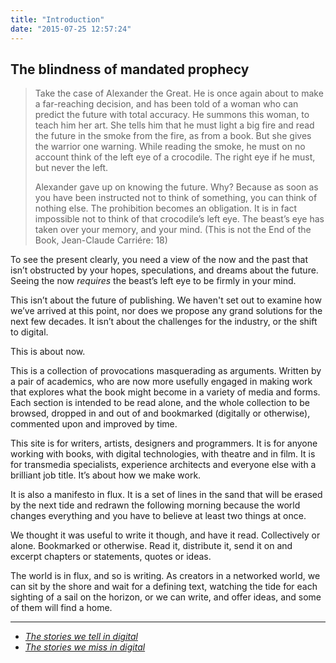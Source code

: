 ```yaml
---
title: "Introduction"
date: "2015-07-25 12:57:24"
---
```


## The blindness of mandated prophecy

> Take the case of Alexander the Great. He is once again about to make a
> far-reaching decision, and has been told of a woman who can predict
> the future with total accuracy. He summons this woman, to teach him
> her art. She tells him that he must light a big fire and read the
> future in the smoke from the fire, as from a book. But she gives the
> warrior one warning. While reading the smoke, he must on no account
> think of the left eye of a crocodile. The right eye if he must, but
> never the left.
>
> Alexander gave up on knowing the future. Why? Because as soon as you
> have been instructed not to think of something, you can think of
> nothing else. The prohibition becomes an obligation. It is in fact
> impossible not to think of that crocodile’s left eye. The beast’s eye
> has taken over your memory, and your mind. (This is not the End of the
> Book, Jean-Claude Carriére: 18)

To see the present clearly, you need a view of the now and the past that
isn’t obstructed by your hopes, speculations, and dreams about the
future. Seeing the now *requires* the beast’s left eye to be firmly in
your mind.

This isn’t about the future of publishing. We haven't set out to examine how we’ve arrived at this point, nor does we propose
any grand solutions for the next few decades. It isn’t about the
challenges for the industry, or the shift to digital.

This is about now.

This is a collection of provocations masquerading as arguments. Written
by a pair of academics, who are now more usefully engaged in making work
that explores what the book might become in a variety of media and
forms. Each section is intended to be read alone, and the whole
collection to be browsed, dropped in and out of and bookmarked
(digitally or otherwise), commented upon and improved by time.

This site is for writers, artists, designers and programmers. It is for
anyone working with books, with digital technologies, with theatre and
in film. It is for transmedia specialists, experience architects and
everyone else with a brilliant job title. It’s about how we make work.

It is also a manifesto in flux. It is a set of lines in the sand that
will be erased by the next tide and redrawn the following morning
because the world changes everything and you have to believe at least
two things at once.

We thought it was useful to write it though, and have it read.
Collectively or alone. Bookmarked or otherwise. Read it, distribute
it, send it on and excerpt chapters or statements, quotes or ideas.

The world is in flux, and so is writing. As creators in a networked
world, we can sit by the shore and wait for a defining text, watching
the tide for each sighting of a sail on the horizon, or we can write,
and offer ideas, and some of them will find a home.

***

- *[The stories we tell in digital](/Introduction/The_stories_we_tell_in_digital.html)*
- *[The stories we miss in digital](/Introduction/The_stories_we_miss_in_digital.html)*
